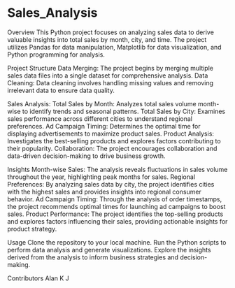 # Sales_Analysis

Overview
This Python project focuses on analyzing sales data to derive valuable insights into total sales by month, city, and time. The project utilizes Pandas for data manipulation, Matplotlib for data visualization, and Python programming for analysis.

Project Structure
Data Merging: The project begins by merging multiple sales data files into a single dataset for comprehensive analysis.
Data Cleaning: Data cleaning involves handling missing values and removing irrelevant data to ensure data quality.

Sales Analysis:
    Total Sales by Month: Analyzes total sales volume month-wise to identify trends and seasonal patterns.
    Total Sales by City: Examines sales performance across different cities to understand regional preferences.
    Ad Campaign Timing: Determines the optimal time for displaying advertisements to maximize product sales.
    Product Analysis: Investigates the best-selling products and explores factors contributing to their popularity.
    Collaboration: The project encourages collaboration and data-driven decision-making to drive business growth.

Insights
Month-wise Sales: The analysis reveals fluctuations in sales volume throughout the year, highlighting peak months for sales.
Regional Preferences: By analyzing sales data by city, the project identifies cities with the highest sales and provides insights into regional consumer behavior.
Ad Campaign Timing: Through the analysis of order timestamps, the project recommends optimal times for launching ad campaigns to boost sales.
Product Performance: The project identifies the top-selling products and explores factors influencing their sales, providing actionable insights for product strategy.

Usage
Clone the repository to your local machine.
Run the Python scripts to perform data analysis and generate visualizations.
Explore the insights derived from the analysis to inform business strategies and decision-making.

Contributors
Alan K J
